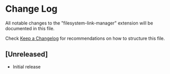# Change Log

All notable changes to the "filesystem-link-manager" extension will be documented in this file.

Check [Keep a Changelog](http://keepachangelog.com/) for recommendations on how to structure this file.

## [Unreleased]

- Initial release